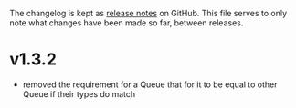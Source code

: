 The changelog is kept as [release notes](https://git.dms-serwis.com.pl/smokserwis/coolamqp/-/releases)
on GitHub. This file serves to only note what changes
have been made so far, between releases.

# v1.3.2

* removed the requirement for a Queue that for it to be equal to other Queue if their types do match